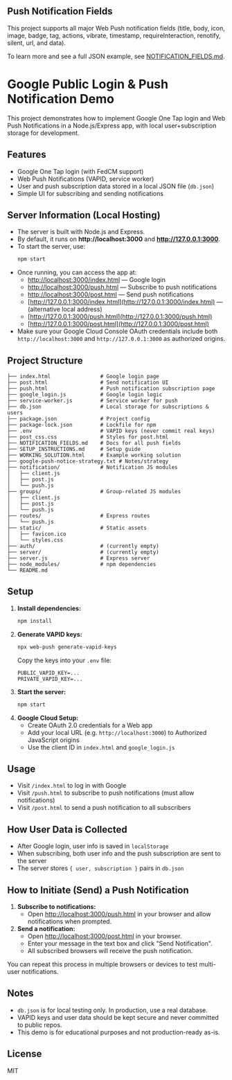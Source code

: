 ## Push Notification Fields

This project supports all major Web Push notification fields (title, body, icon, image, badge, tag, actions, vibrate, timestamp, requireInteraction, renotify, silent, url, and data).

To learn more and see a full JSON example, see [NOTIFICATION_FIELDS.md](./NOTIFICATION_FIELDS.md).
# Google Public Login & Push Notification Demo

This project demonstrates how to implement Google One Tap login and Web Push Notifications in a Node.js/Express app, with local user+subscription storage for development.

## Features
- Google One Tap login (with FedCM support)
- Web Push Notifications (VAPID, service worker)
- User and push subscription data stored in a local JSON file (`db.json`)
- Simple UI for subscribing and sending notifications

## Server Information (Local Hosting)
- The server is built with Node.js and Express.
- By default, it runs on **http://localhost:3000** and **http://127.0.0.1:3000**.
- To start the server, use:
  ```bash
  npm start
  ```
- Once running, you can access the app at:
  - [http://localhost:3000/index.html](http://localhost:3000/index.html) — Google login
  - [http://localhost:3000/push.html](http://localhost:3000/push.html) — Subscribe to push notifications
  - [http://localhost:3000/post.html](http://localhost:3000/post.html) — Send push notifications
  - [http://127.0.0.1:3000/index.html](http://127.0.0.1:3000/index.html) — (alternative local address)
  - [http://127.0.0.1:3000/push.html](http://127.0.0.1:3000/push.html)
  - [http://127.0.0.1:3000/post.html](http://127.0.0.1:3000/post.html)
- Make sure your Google Cloud Console OAuth credentials include both `http://localhost:3000` and `http://127.0.0.1:3000` as authorized origins.

## Project Structure
```
├── index.html                # Google login page
├── post.html                 # Send notification UI
├── push.html                 # Push notification subscription page
├── google_login.js           # Google login logic
├── service-worker.js         # Service worker for push
├── db.json                   # Local storage for subscriptions & users
├── package.json              # Project config
├── package-lock.json         # Lockfile for npm
├── .env                      # VAPID keys (never commit real keys)
├── post_css.css              # Styles for post.html
├── NOTIFICATION_FIELDS.md    # Docs for all push fields
├── SETUP_INSTRUCTIONS.md     # Setup guide
├── WORKING_SOLUTION.html     # Example working solution
├── google-push-notice-strategy.txt # Notes/strategy
├── notification/             # Notification JS modules
│   ├── client.js
│   ├── post.js
│   └── push.js
├── groups/                   # Group-related JS modules
│   ├── client.js
│   ├── post.js
│   └── push.js
├── routes/                   # Express routes
│   └── push.js
├── static/                   # Static assets
│   ├── favicon.ico
│   └── styles.css
├── auth/                     # (currently empty)
├── server/                   # (currently empty)
├── server.js                 # Express server
├── node_modules/             # npm dependencies
└── README.md
```

## Setup
1. **Install dependencies:**
   ```bash
   npm install
   ```
2. **Generate VAPID keys:**
   ```bash
   npx web-push generate-vapid-keys
   ```
   Copy the keys into your `.env` file:
   ```env
   PUBLIC_VAPID_KEY=...
   PRIVATE_VAPID_KEY=...
   ```
3. **Start the server:**
   ```bash
   npm start
   ```
4. **Google Cloud Setup:**
   - Create OAuth 2.0 credentials for a Web app
   - Add your local URL (e.g. `http://localhost:3000`) to Authorized JavaScript origins
   - Use the client ID in `index.html` and `google_login.js`

## Usage
- Visit `/index.html` to log in with Google
- Visit `/push.html` to subscribe to push notifications (must allow notifications)
- Visit `/post.html` to send a push notification to all subscribers

## How User Data is Collected
- After Google login, user info is saved in `localStorage`
- When subscribing, both user info and the push subscription are sent to the server
- The server stores `{ user, subscription }` pairs in `db.json`

## How to Initiate (Send) a Push Notification

1. **Subscribe to notifications:**
   - Open [http://localhost:3000/push.html](http://localhost:3000/push.html) in your browser and allow notifications when prompted.
2. **Send a notification:**
   - Open [http://localhost:3000/post.html](http://localhost:3000/post.html) in your browser.
   - Enter your message in the text box and click "Send Notification".
   - All subscribed browsers will receive the push notification.

You can repeat this process in multiple browsers or devices to test multi-user notifications.

## Notes
- `db.json` is for local testing only. In production, use a real database.
- VAPID keys and user data should be kept secure and never committed to public repos.
- This demo is for educational purposes and not production-ready as-is.

## License
MIT
